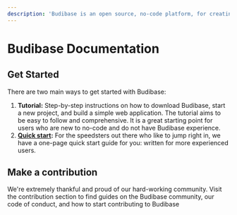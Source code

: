 ```yaml
---
description: 'Budibase is an open source, no-code platform, for creating custom software.'
---
```


# Budibase Documentation

## Get Started

There are two main ways to get started with Budibase:

1. **Tutorial:**  Step-by-step instructions on how to download Budibase, start a new project, and build a simple web application. The tutorial aims to be easy to follow and comprehensive. It is a great starting point for users who are new to no-code and do not have Budibase experience. 
2. [**Quick start**](quick-start/quick-start.md)**:**  For the speedsters out there who like to jump right in, we have a one-page quick start guide for you: written for more experienced users.

## Make a contribution

We're extremely thankful and proud of our hard-working community. Visit the contribution section to find guides on the Budibase community, our code of conduct, and how to start contributing to Budibase

